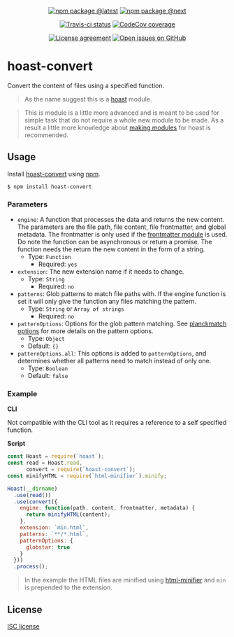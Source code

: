 <div align="center">
  
  [![npm package @latest](https://img.shields.io/npm/v/hoast-convert.svg?label=npm@latest&style=flat-square&maxAge=3600)](https://npmjs.com/package/hoast-convert)
  [![npm package @next](https://img.shields.io/npm/v/hoast-convert/next.svg?label=npm@next&style=flat-square&maxAge=3600)](https://npmjs.com/package/hoast-convert/v/next)
  
  [![Travis-ci status](https://img.shields.io/travis-ci/hoast/hoast-convert.svg?branch=master&label=test%20status&style=flat-square&maxAge=3600)](https://travis-ci.org/hoast/hoast-convert)
  [![CodeCov coverage](https://img.shields.io/codecov/c/github/hoast/hoast-convert/master.svg?label=test%20coverage&style=flat-square&maxAge=3600)](https://codecov.io/gh/hoast/hoast-convert)
  
  [![License agreement](https://img.shields.io/github/license/hoast/hoast-convert.svg?style=flat-square&maxAge=86400)](https://github.com/hoast/hoast-convert/blob/master/LICENSE)
  [![Open issues on GitHub](https://img.shields.io/github/issues/hoast/hoast-convert.svg?style=flat-square&maxAge=86400)](https://github.com/hoast/hoast-convert/issues)
  
</div>

# hoast-convert

Convert the content of files using a specified function.

> As the name suggest this is a [hoast](https://github.com/hoast/hoast#readme) module.

> This is module is a little more advanced and is meant to be used for simple task that do not require a whole new module to be made. As a result a little more knowledge about [making modules](https://github.com/hoast/hoast#making) for hoast is recommended.

## Usage

Install [hoast-convert](https://npmjs.com/package/hoast-convert) using [npm](https://npmjs.com).

```
$ npm install hoast-convert
```

### Parameters

* `engine`: A function that processes the data and returns the new content. The parameters are the file path, file content, file frontmatter, and global metadata. The frontmatter is only used if the [frontmatter module](https://github.com/hoast/hoast-frontmatter#readme) is used. Do note the function can be asynchronous or return a promise. The function needs the return the new content in the form of a string.
  * Type: `Function`
	* Required: `yes`
* `extension`: The new extension name if it needs to change.
  * Type: `String`
	* Required: `no` 
* `patterns`: Glob patterns to match file paths with. If the engine function is set it will only give the function any files matching the pattern.
  * Type: `String` or `Array of strings`
	* Required: `no`
* `patternOptions`: Options for the glob pattern matching. See [planckmatch options](https://github.com/redkenrok/node-planckmatch#options) for more details on the pattern options.
  * Type: `Object`
  * Default: `{}`
* `patternOptions.all`: This options is added to `patternOptions`, and determines whether all patterns need to match instead of only one.
  * Type: `Boolean`
  * Default: `false`

### Example

**CLI**

Not compatible with the CLI tool as it requires a reference to a self specified function.

**Script**

```javascript
const Hoast = require(`hoast`);
const read = Hoast.read,
      convert = require(`hoast-convert`);
const minifyHTML = require(`html-minifier`).minify;

Hoast(__dirname)
  .use(read())
  .use(convert({
    engine: function(path, content, frontmatter, metadata) {
      return minifyHTML(content);
    },
    extension: `min.html`,
    patterns: `**/*.html`,
    patternOptions: {
      globstar: true
    }
  }))
  .process();
```

> In the example the HTML files are minified using [html-minifier](https://github.com/kangax/html-minifier#readme) and `min` is prepended to the extension.

## License

[ISC license](https://github.com/hoast/hoast-convert/blob/master/LICENSE)